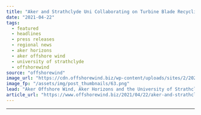 ```yaml
---
title: "Aker and Strathclyde Uni Collaborating on Turbine Blade Recycling"
date: "2021-04-22"
tags: 
  - featured
  - headlines
  - press releases
  - regional news
  - aker horizons
  - aker offshore wind
  - university of strathclyde
  - offshorewind
source: "offshorewind"
image_url: "https://cdn.offshorewind.biz/wp-content/uploads/sites/2/2021/04/22131004/Aker-and-Strathclyde-Uni-Kick-Off-Turbine-Blade-Recycling-Project.png"
image_fp: "/assets/img/post_thumbnails/63.png"
lead: "Aker Offshore Wind, Aker Horizons and the University of Strathclyde have signed a Memorandum"
article_url: "https://www.offshorewind.biz/2021/04/22/aker-and-strathclyde-uni-collaborating-on-turbine-blade-recycling/"
---
```


---
